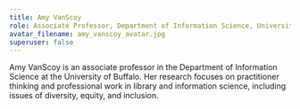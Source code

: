 ```yaml
---
title: Amy VanScoy
role: Associate Professor, Department of Information Science, University at Buffalo
avatar_filename: amy_vanscoy_avatar.jpg
superuser: false
---
```

Amy VanScoy is an associate professor in the Department of Information Science at the University of Buffalo. Her research focuses on practitioner thinking and professional work in library and information science, including issues of diversity, equity, and inclusion.